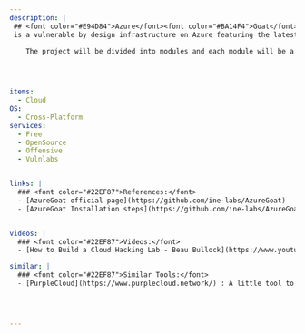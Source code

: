 ```yaml
---
description: |
 ## <font color="#E94D84">Azure</font><font color="#BA14F4">Goat</font>
 is a vulnerable by design infrastructure on Azure featuring the latest released OWASP Top 10 web application security risks (2021) and other misconfiguration based on services such as App Functions, CosmosDB, Storage Accounts, Automation and Identities. AzureGoat mimics real-world infrastructure but with added vulnerabilities. It features multiple escalation paths and is focused on a black-box approach.

    The project will be divided into modules and each module will be a separate web application, powered by varied tech stacks and development practices. It will leverage IaC through terraform to ease the deployment process.



 
items:
  - Cloud
OS:
  - Cross-Platform
services:
  - Free
  - OpenSource
  - Offensive
  - Vulnlabs


links: |
  ### <font color="#22EF87">References:</font>
  - [AzureGoat official page](https://github.com/ine-labs/AzureGoat)
  - [AzureGoat Installation steps](https://github.com/ine-labs/AzureGoat#installation)


videos: | 
  ### <font color="#22EF87">Videos:</font>
  - [How to Build a Cloud Hacking Lab - Beau Bullock](https://www.youtube.com/watch?v=4s_3oNwqImo)

similar: | 
  ### <font color="#22EF87">Similar Tools:</font>
  - [PurpleCloud](https://www.purplecloud.network/) : A little tool to play with Azure Identity - Azure Active Directory lab creation tool




---
```


